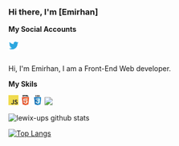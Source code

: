 ### Hi there, I'm [Emirhan]

**My Social Accounts**

<a href="https://twitter.com/">
  <img align="left" alt="Emirhan | Twitter" width="21px" src="https://raw.githubusercontent.com/AdemCan0BEY/AdemCan0BEY/master/assets/twitter.svg" />
</a>


<br />
<br />

Hi, I'm Emirhan, I am a Front-End Web developer.


**My Skils**  

<code><img height="20" src="https://raw.githubusercontent.com/github/explore/80688e429a7d4ef2fca1e82350fe8e3517d3494d/topics/javascript/javascript.png"></code>
<code><img height="20" src="https://raw.githubusercontent.com/github/explore/80688e429a7d4ef2fca1e82350fe8e3517d3494d/topics/html/html.png"></code>
<code><img height="20" src="https://raw.githubusercontent.com/github/explore/80688e429a7d4ef2fca1e82350fe8e3517d3494d/topics/css/css.png"></code> 
<code><img height="20" src="image/bootstrap.png"></code>





![lewix-ups github stats](https://github-readme-stats.vercel.app/api?username=lewix-ps&show_icons=true&theme=radical)



[![Top Langs](https://github-readme-stats.vercel.app/api/top-langs/?username=lewix-ups&layout=compact)](https://github.com/lewix-ups/github-readme-stats)
